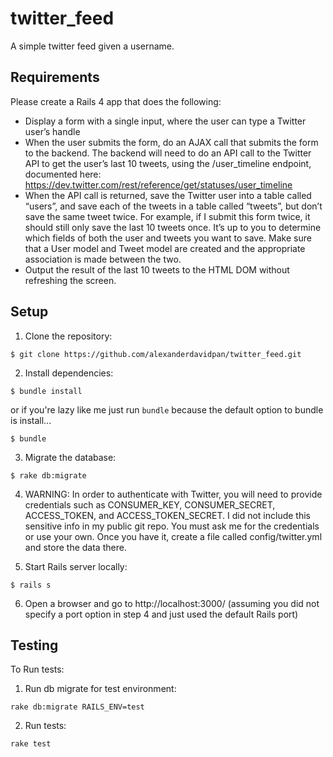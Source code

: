 # twitter_feed

A simple twitter feed given a username.

## Requirements

Please create a Rails 4 app that does the following:

* Display a form with a single input, where the user can type a Twitter user’s handle
* When the user submits the form, do an AJAX call that submits the form to the backend.  The backend will need to do an API call to the Twitter API to get the user’s last 10 tweets, using the /user_timeline endpoint, documented here: https://dev.twitter.com/rest/reference/get/statuses/user_timeline
* When the API call is returned, save the Twitter user into a table called “users”, and save each of the tweets in a table called “tweets”, but don’t save the same tweet twice.  For example, if I submit this form twice, it should still only save the last 10 tweets once.  It’s up to you to determine which fields of both the user and tweets you want to save.  Make sure that a User model and Tweet model are created and the appropriate association is made between the two.
* Output the result of the last 10 tweets to the HTML DOM without refreshing the screen.

## Setup

1. Clone the repository:

```
$ git clone https://github.com/alexanderdavidpan/twitter_feed.git
```

2. Install dependencies:

```
$ bundle install
```

or if you're lazy like me just run `bundle` because the default option to bundle is install...

```
$ bundle
```

3. Migrate the database:

```
$ rake db:migrate
```

4. WARNING: In order to authenticate with Twitter, you will need to provide credentials such as CONSUMER_KEY, CONSUMER_SECRET, ACCESS_TOKEN, and ACCESS_TOKEN_SECRET. I did not include this sensitive info in my public git repo. You must ask me for the credentials or use your own. Once you have it, create a file called config/twitter.yml and store the data there.

5. Start Rails server locally:

```
$ rails s
```

6. Open a browser and go to http://localhost:3000/ (assuming you did not specify a port option in step 4 and just used the default Rails port)


## Testing

To Run tests:

1. Run db migrate for test environment:

```
rake db:migrate RAILS_ENV=test
```

2. Run tests:

```
rake test
```
